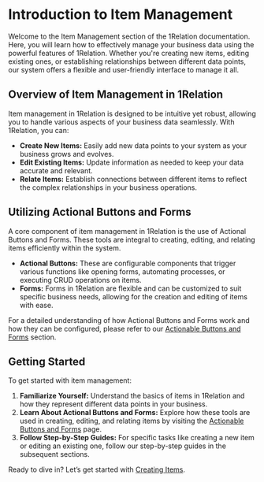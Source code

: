 # Introduction to Item Management

Welcome to the Item Management section of the 1Relation documentation. Here, you will learn how to effectively manage your business data using the powerful features of 1Relation. Whether you're creating new items, editing existing ones, or establishing relationships between different data points, our system offers a flexible and user-friendly interface to manage it all.

## Overview of Item Management in 1Relation

Item management in 1Relation is designed to be intuitive yet robust, allowing you to handle various aspects of your business data seamlessly. With 1Relation, you can:

- **Create New Items:** Easily add new data points to your system as your business grows and evolves.
- **Edit Existing Items:** Update information as needed to keep your data accurate and relevant.
- **Relate Items:** Establish connections between different items to reflect the complex relationships in your business operations.

## Utilizing Actional Buttons and Forms

A core component of item management in 1Relation is the use of Actional Buttons and Forms. These tools are integral to creating, editing, and relating items efficiently within the system.

- **Actional Buttons:** These are configurable components that trigger various functions like opening forms, automating processes, or executing CRUD operations on items.
- **Forms:** Forms in 1Relation are flexible and can be customized to suit specific business needs, allowing for the creation and editing of items with ease.

For a detailed understanding of how Actional Buttons and Forms work and how they can be configured, please refer to our [Actionable Buttons and Forms](/docs/actionable-buttons-forms) section.

## Getting Started

To get started with item management:

1. **Familiarize Yourself:** Understand the basics of items in 1Relation and how they represent different data points in your business.
2. **Learn About Actional Buttons and Forms:** Explore how these tools are used in creating, editing, and relating items by visiting the [Actionable Buttons and Forms](/docs/actionable-buttons-forms) page.
3. **Follow Step-by-Step Guides:** For specific tasks like creating a new item or editing an existing one, follow our step-by-step guides in the subsequent sections.

Ready to dive in? Let’s get started with [Creating Items](/docs/creating-items/intro-to-creating-items).

